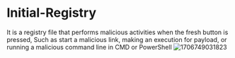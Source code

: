 # Initial-Registry
It is a registry file that performs malicious activities when the fresh button is pressed, Such as start a malicious link, making an execution for payload, or running a malicious command line in CMD or PowerShell
![1706749031823](https://github.com/S3N4T0R-0X0/Initial-Registry/assets/121706460/f5c7acd0-77a2-4410-80c4-4f8c095e7dee)
